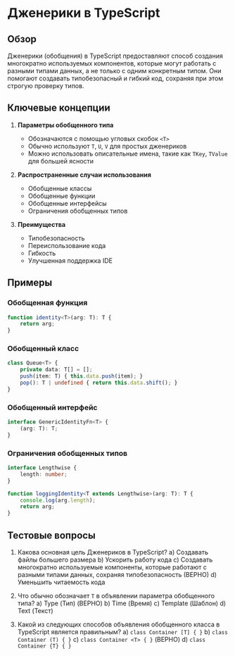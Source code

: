 # Дженерики в TypeScript

## Обзор
Дженерики (обобщения) в TypeScript предоставляют способ создания многократно используемых компонентов, которые могут работать с разными типами данных, а не только с одним конкретным типом. Они помогают создавать типобезопасный и гибкий код, сохраняя при этом строгую проверку типов.

## Ключевые концепции

1. **Параметры обобщенного типа**
   - Обозначаются с помощью угловых скобок `<T>`
   - Обычно используют `T`, `U`, `V` для простых дженериков
   - Можно использовать описательные имена, такие как `TKey`, `TValue` для большей ясности

2. **Распространенные случаи использования**
   - Обобщенные классы
   - Обобщенные функции
   - Обобщенные интерфейсы
   - Ограничения обобщенных типов

3. **Преимущества**
   - Типобезопасность
   - Переиспользование кода
   - Гибкость
   - Улучшенная поддержка IDE

## Примеры

### Обобщенная функция
```typescript
function identity<T>(arg: T): T {
    return arg;
}
```

### Обобщенный класс
```typescript
class Queue<T> {
    private data: T[] = [];
    push(item: T) { this.data.push(item); }
    pop(): T | undefined { return this.data.shift(); }
}
```

### Обобщенный интерфейс
```typescript
interface GenericIdentityFn<T> {
    (arg: T): T;
}
```

### Ограничения обобщенных типов
```typescript
interface Lengthwise {
    length: number;
}

function loggingIdentity<T extends Lengthwise>(arg: T): T {
    console.log(arg.length);
    return arg;
}
```

## Тестовые вопросы

1. Какова основная цель Дженериков в TypeScript?
   a) Создавать файлы большего размера
   b) Ускорить работу кода
   c) Создавать многократно используемые компоненты, которые работают с разными типами данных, сохраняя типобезопасность (ВЕРНО)
   d) Уменьшить читаемость кода

2. Что обычно обозначает `T` в объявлении параметра обобщенного типа?
   a) Type (Тип) (ВЕРНО)
   b) Time (Время)
   c) Template (Шаблон)
   d) Text (Текст)

3. Какой из следующих способов объявления обобщенного класса в TypeScript является правильным?
   a) `class Container [T] { }`
   b) `class Container (T) { }`
   c) `class Container <T> { }` (ВЕРНО)
   d) `class Container {T} { }`

